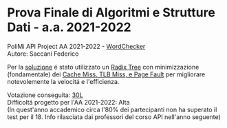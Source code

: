 # Prova Finale di Algoritmi e Strutture Dati - a.a. 2021-2022
PoliMi API Project AA 2021-2022 - <a href="https://github.com/TheFedelino01/Progetto-API-2022/blob/main/ProvaFinale2022_tema.pdf">WordChecker</a> <br>
Autore: Saccani Federico

Per la <a href="https://github.com/TheFedelino01/Progetto-API-2022/blob/main/solution.c">soluzione</a> é stato utilizzato un <a href="https://en.wikipedia.org/wiki/Radix_tree">Radix Tree</a> con minimizzazione (fondamentale) dei <a href="https://www.baeldung.com/cs/cache-tlb-miss-page-fault">Cache Miss, TLB Miss, e Page Fault</a> per migliorare notevolemente la velocitá e l'efficienza. 

Votazione conseguita: <a href="https://github.com/TheFedelino01/Progetto-API-2022/tree/main/screenshot">30L</a> <br>
Difficoltá progetto per l'AA 2021-2022: Alta <br>
(In quest'anno accademico circa l'80% dei partecipanti non ha superato il test per il 18. Info rilasciata dai professori del corso API nell'anno seguente)

